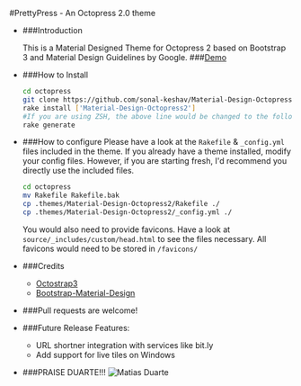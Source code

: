 #PrettyPress - An Octopress 2.0 theme

* ###Introduction


    This is a Material Designed Theme for Octopress 2 based on Bootstrap 3 and Material Design Guidelines by Google.
    ###[Demo](https://sonalkeshav.me)
    
* ###How to Install
    ```bash
    cd octopress
    git clone https://github.com/sonal-keshav/Material-Design-Octopress2.git
    rake install ['Material-Design-Octopress2']
    #If you are using ZSH, the above line would be changed to the following: rake install\[Material-Design-Octopress2\]
    rake generate
    ```

* ###How to configure
    Please have a look at the `Rakefile` & `_config.yml` files included in the theme.
    If you already have a theme installed, modify your config files. However, if you are starting fresh, I'd recommend you directly use the included files.
    
    ```bash
    cd octopress
    mv Rakefile Rakefile.bak
    cp .themes/Material-Design-Octopress2/Rakefile ./
    cp .themes/Material-Design-Octopress2/_config.yml ./
    ```
    
    You would also need to provide favicons. Have a look at `source/_includes/custom/head.html` to see the files necessary. All favicons would need to be stored in `/favicons/`
    
* ###Credits
    * [Octostrap3](https://github.com/kAworu/octostrap3)
    * [Bootstrap-Material-Design](https://github.com/FezVrasta/bootstrap-material-design)

* ###Pull requests are welcome!

* ###Future Release Features:
    * URL shortner integration with services like bit.ly
    * Add support for live tiles on Windows

* ###PRAISE DUARTE!!!
    ![Matias Duarte](https://i.imgur.com/OvnZeTr.jpg)
